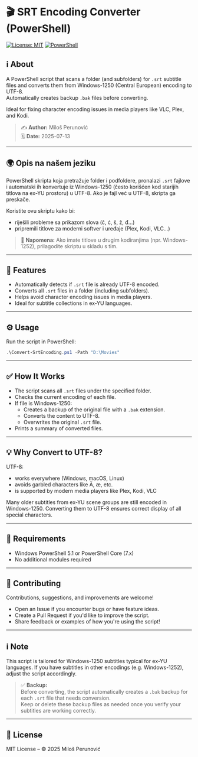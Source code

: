 # 🎬 SRT Encoding Converter (PowerShell)

[![License: MIT](https://img.shields.io/badge/License-MIT-yellow.svg)](LICENSE) [![PowerShell](https://img.shields.io/badge/powershell-5.1+-blue.svg)](https://docs.microsoft.com/en-us/powershell/scripting/overview?view=powershell-7.2)

## ℹ️ About

A PowerShell script that scans a folder (and subfolders) for `.srt` subtitle files and converts them from Windows-1250 (Central European) encoding to UTF-8.  
Automatically creates backup `.bak` files before converting.

Ideal for fixing character encoding issues in media players like VLC, Plex, and Kodi.

> ✍️ **Author:** Miloš Perunović  
> 🗓️ **Date:** 2025-07-13

---

## 🌍 Opis na našem jeziku

PowerShell skripta koja pretražuje folder i podfoldere, pronalazi `.srt` fajlove i automatski ih konvertuje iz Windows-1250 (često korišćen kod starijih titlova na ex-YU prostoru) u UTF-8. Ako je fajl već u UTF-8, skripta ga preskače.

Koristite ovu skriptu kako bi:
- riješili probleme sa prikazom slova (č, ć, š, ž, đ…)
- pripremili titlove za moderni softver i uređaje (Plex, Kodi, VLC…)

> 📝 **Napomena:** Ako imate titlove u drugim kodiranjima (npr. Windows-1252), prilagodite skriptu u skladu s tim.

---

## 🚀 Features

- Automatically detects if `.srt` file is already UTF-8 encoded.
- Converts all `.srt` files in a folder (including subfolders).
- Helps avoid character encoding issues in media players.
- Ideal for subtitle collections in ex-YU languages.

---

## ⚙️ Usage

Run the script in PowerShell:

```powershell
.\Convert-SrtEncoding.ps1 -Path "D:\Movies"
```

---

## ✅ How It Works

- The script scans all `.srt` files under the specified folder.
- Checks the current encoding of each file.
- If file is Windows-1250:
  - Creates a backup of the original file with a `.bak` extension.
  - Converts the content to UTF-8.
  - Overwrites the original `.srt` file.
- Prints a summary of converted files.

---

## 💡 Why Convert to UTF-8?

UTF-8:
- works everywhere (Windows, macOS, Linux)
- avoids garbled characters like Ä, æ, etc.
- is supported by modern media players like Plex, Kodi, VLC

Many older subtitles from ex-YU scene groups are still encoded in Windows-1250. Converting them to UTF-8 ensures correct display of all special characters.

---

## 🔧 Requirements

- Windows PowerShell 5.1 or PowerShell Core (7.x)
- No additional modules required

---

## 🤝 Contributing

Contributions, suggestions, and improvements are welcome!
- Open an Issue if you encounter bugs or have feature ideas.
- Create a Pull Request if you'd like to improve the script.
- Share feedback or examples of how you're using the script!

---

## ℹ️ Note

This script is tailored for Windows-1250 subtitles typical for ex-YU languages.
If you have subtitles in other encodings (e.g. Windows-1252), adjust the script accordingly.

> ✅ **Backup:**  
> Before converting, the script automatically creates a `.bak` backup for each `.srt` file that needs conversion.  
> Keep or delete these backup files as needed once you verify your subtitles are working correctly.

---

## 📜 License

MIT License – © 2025 Miloš Perunović
